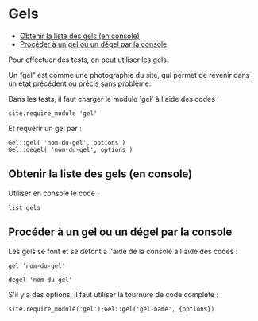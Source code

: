 # Gels

* [Obtenir la liste des gels (en console)](#obtenirlalistedesgels)
* [Procéder à un gel ou un dégel par la console](#procederaungeloudegelconsole)

Pour effectuer des tests, on peut utiliser les gels.

Un “gel” est comme une photographie du site, qui permet de revenir dans un état précédent ou précis sans problème.

Dans les tests, il faut charger le module 'gel' à l'aide des codes :

    site.require_module 'gel'

Et requérir un gel par :

    Gel::gel( 'nom-du-gel', options )
    Gel::degel( 'nom-du-gel', options )


<a name='obtenirlalistedesgels'></a>

## Obtenir la liste des gels (en console)

Utiliser en console le code :

    list gels

<a name='procederaungeloudegelconsole'></a>

## Procéder à un gel ou un dégel par la console

Les gels se font et se défont à l'aide de la console à l'aide des codes :

    gel 'nom-du-gel'

    degel 'nom-du-gel'


S'il y a des options, il faut utiliser la tournure de code complète :

    site.require_module('gel');Gel::gel('gel-name', {options})
